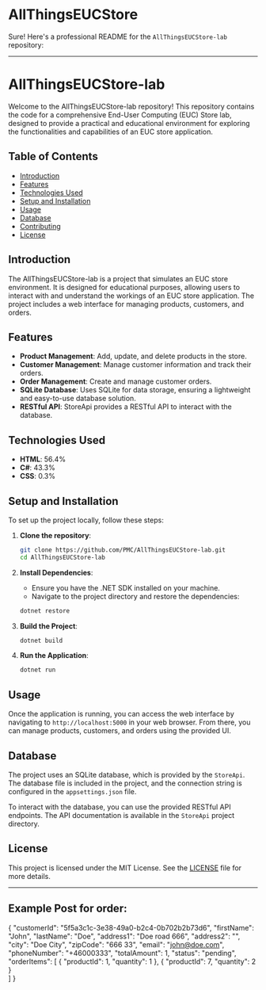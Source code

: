 # AllThingsEUCStore


Sure! Here's a professional README for the `AllThingsEUCStore-lab` repository:

---

# AllThingsEUCStore-lab

Welcome to the AllThingsEUCStore-lab repository! This repository contains the code for a comprehensive End-User Computing (EUC) Store lab, designed to provide a practical and educational environment for exploring the functionalities and capabilities of an EUC store application.

## Table of Contents

- [Introduction](#introduction)
- [Features](#features)
- [Technologies Used](#technologies-used)
- [Setup and Installation](#setup-and-installation)
- [Usage](#usage)
- [Database](#database)
- [Contributing](#contributing)
- [License](#license)

## Introduction

The AllThingsEUCStore-lab is a project that simulates an EUC store environment. It is designed for educational purposes, allowing users to interact with and understand the workings of an EUC store application. The project includes a web interface for managing products, customers, and orders.

## Features

- **Product Management**: Add, update, and delete products in the store.
- **Customer Management**: Manage customer information and track their orders.
- **Order Management**: Create and manage customer orders.
- **SQLite Database**: Uses SQLite for data storage, ensuring a lightweight and easy-to-use database solution.
- **RESTful API**: StoreApi provides a RESTful API to interact with the database.

## Technologies Used

- **HTML**: 56.4%
- **C#**: 43.3%
- **CSS**: 0.3%

## Setup and Installation

To set up the project locally, follow these steps:

1. **Clone the repository**:
    ```bash
    git clone https://github.com/PMC/AllThingsEUCStore-lab.git
    cd AllThingsEUCStore-lab
    ```

2. **Install Dependencies**:
    - Ensure you have the .NET SDK installed on your machine.
    - Navigate to the project directory and restore the dependencies:
    ```bash
    dotnet restore
    ```

3. **Build the Project**:
    ```bash
    dotnet build
    ```

4. **Run the Application**:
    ```bash
    dotnet run
    ```

## Usage

Once the application is running, you can access the web interface by navigating to `http://localhost:5000` in your web browser. From there, you can manage products, customers, and orders using the provided UI.

## Database

The project uses an SQLite database, which is provided by the `StoreApi`. The database file is included in the project, and the connection string is configured in the `appsettings.json` file.

To interact with the database, you can use the provided RESTful API endpoints. The API documentation is available in the `StoreApi` project directory.

## License

This project is licensed under the MIT License. See the [LICENSE](LICENSE) file for more details.

---

## Example Post for order:

{
  "customerId": "5f5a3c1c-3e38-49a0-b2c4-0b702b2b73d6",
  "firstName": "John",
  "lastName": "Doe",
  "address1": "Doe road 666",
  "address2": "",
  "city": "Doe City",
  "zipCode": "666 33",
  "email": "john@doe.com",
  "phoneNumber": "+46000333",
  "totalAmount": 1,
  "status": "pending",
"orderItems": [
    {
      "productId": 1,
      "quantity": 1
    },
    {
      "productId": 7,
      "quantity": 2
    }	
  ]
}
